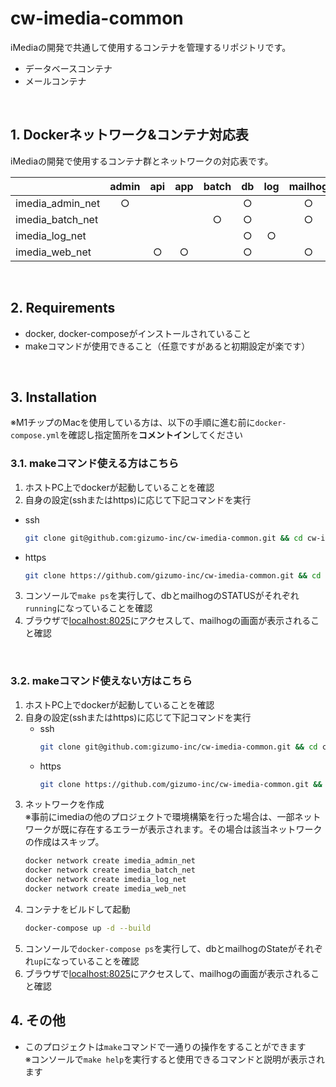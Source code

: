 # cw-imedia-common
iMediaの開発で共通して使用するコンテナを管理するリポジトリです。
- データベースコンテナ
- メールコンテナ

<br>

## 1. Dockerネットワーク&コンテナ対応表
iMediaの開発で使用するコンテナ群とネットワークの対応表です。

||admin|api|app|batch|db|log|mailhog|pagebuilder|
|---|:---:|:---:|:---:|:---:|:---:|:---:|:---:|:---:|
|imedia_admin_net|○||||○||○||
|imedia_batch_net||||○|○||○||
|imedia_log_net|||||○|○|||
|imedia_web_net||○|○||○||○|○|

<br>

## 2. Requirements
- docker, docker-composeがインストールされていること
- makeコマンドが使用できること（任意ですがあると初期設定が楽です）

<br>

## 3. Installation
※M1チップのMacを使用している方は、以下の手順に進む前に`docker-compose.yml`を確認し指定箇所を**コメントイン**してください
### 3.1. makeコマンド使える方はこちら
1. ホストPC上でdockerが起動していることを確認
2. 自身の設定(sshまたはhttps)に応じて下記コマンドを実行
  - ssh
    ```sh
    git clone git@github.com:gizumo-inc/cw-imedia-common.git && cd cw-imedia-common && make init
    ```
  - https
    ```sh
    git clone https://github.com/gizumo-inc/cw-imedia-common.git && cd cw-imedia-common && make init
    ```
3. コンソールで`make ps`を実行して、dbとmailhogのSTATUSがそれぞれ`running`になっていることを確認
4. ブラウザで[localhost:8025](localhost:8025)にアクセスして、mailhogの画面が表示されること確認

<br>

### 3.2. makeコマンド使えない方はこちら
1. ホストPC上でdockerが起動していることを確認
2. 自身の設定(sshまたはhttps)に応じて下記コマンドを実行
     - ssh
       ```sh
       git clone git@github.com:gizumo-inc/cw-imedia-common.git && cd cw-imedia-common
       ```
     - https
       ```sh
       git clone https://github.com/gizumo-inc/cw-imedia-common.git && cd cw-imedia-common
       ```
3. ネットワークを作成  
   ※事前にimediaの他のプロジェクトで環境構築を行った場合は、一部ネットワークが既に存在するエラーが表示されます。その場合は該当ネットワークの作成はスキップ。
    ```sh
    docker network create imedia_admin_net
    docker network create imedia_batch_net
    docker network create imedia_log_net
    docker network create imedia_web_net
    ```
4. コンテナをビルドして起動
   ```sh
   docker-compose up -d --build
   ```
5. コンソールで`docker-compose ps`を実行して、dbとmailhogのStateがそれぞれ`up`になっていることを確認
6. ブラウザで[localhost:8025](localhost:8025)にアクセスして、mailhogの画面が表示されること確認

## 4. その他
- このプロジェクトは`make`コマンドで一通りの操作をすることができます  
  ※コンソールで`make help`を実行すると使用できるコマンドと説明が表示されます

